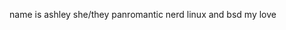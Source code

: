name is ashley
she/they
panromantic nerd
linux and bsd my love
<!---
the-real-ash/the-real-ash is a ✨ special ✨ repository because its `README.md` (this file) appears on your GitHub profile.
You can click the Preview link to take a look at your changes.
--->
